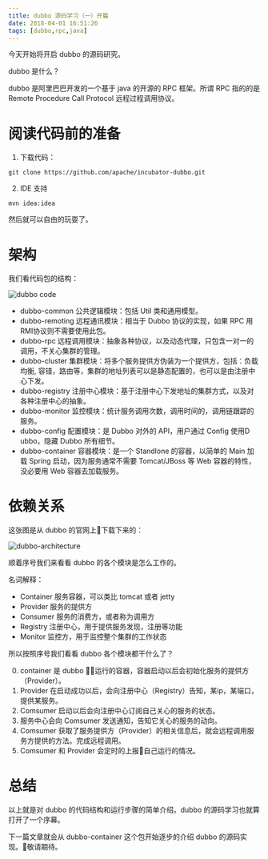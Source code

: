 ```yaml
---
title: dubbo 源码学习（一）开篇
date: 2018-04-01 16:51:26
tags: [dubbo,rpc,java]
---
```


今天开始将开启 dubbo 的源码研究。

dubbo 是什么？

dubbo 是阿里巴巴开发的一个基于 java 的开源的 RPC 框架。所谓 RPC 指的的是 Remote Procedure Call Protocol 远程过程调用协议。

<!--more-->

# 阅读代码前的准备

1. 下载代码：

```git
git clone https://github.com/apache/incubator-dubbo.git
```

2. IDE 支持

```shell
mvn idea:idea
```

然后就可以自由的玩耍了。

# 架构

我们看代码包的结构：

![dubbo code](https://xilidou.oss-cn-beijing.aliyuncs.com/img/dubbo.jpeg)

* dubbo-common 公共逻辑模块：包括 Util 类和通用模型。
* dubbo-remoting 远程通讯模块：相当于 Dubbo 协议的实现，如果 RPC 用 RMI协议则不需要使用此包。
* dubbo-rpc 远程调用模块：抽象各种协议，以及动态代理，只包含一对一的调用，不关心集群的管理。
* dubbo-cluster 集群模块：将多个服务提供方伪装为一个提供方，包括：负载均衡, 容错，路由等，集群的地址列表可以是静态配置的，也可以是由注册中心下发。
* dubbo-registry 注册中心模块：基于注册中心下发地址的集群方式，以及对各种注册中心的抽象。
* dubbo-monitor 监控模块：统计服务调用次数，调用时间的，调用链跟踪的服务。
* dubbo-config 配置模块：是 Dubbo 对外的 API，用户通过 Config 使用D ubbo，隐藏 Dubbo 所有细节。
* dubbo-container 容器模块：是一个 Standlone 的容器，以简单的 Main 加载 Spring 启动，因为服务通常不需要 Tomcat/JBoss 等 Web 容器的特性，没必要用 Web 容器去加载服务。

# 依赖关系

这张图是从 dubbo 的官网上下载下来的：

![dubbo-architecture](https://xilidou.oss-cn-beijing.aliyuncs.com/img/dubbo-architecture.png)

顺着序号我们来看看 dubbo 的各个模块是怎么工作的。

名词解释：

* Container 服务容器，可以类比 tomcat 或者 jetty
* Provider 服务的提供方
* Consumer 服务的消费方，或者称为调用方
* Registry 注册中心，用于提供服务发现，注册等功能
* Monitor 监控方，用于监控整个集群的工作状态

所以按照序号我们看看 dubbo 各个模块都干什么了？

0. container 是 dubbo 运行的容器，容器启动以后会初始化服务的提供方（Provider）。
1. Provider 在启动成功以后，会向注册中心（Registry）告知，某ip，某端口，提供某服务。
2. Comsumer 启动以后会向注册中心订阅自己关心的服务的状态。
3. 服务中心会向 Comsumer 发送通知，告知它关心的服务的动向。
4. Comsumer 获取了服务提供方（Provider）的相关信息后，就会远程调用服务方提供的方法。完成远程调用。
5. Comsumer 和 Provider 会定时的上报自己运行的情况。

# 总结

以上就是对 dubbo 的代码结构和运行步骤的简单介绍。dubbo 的源码学习也就算打开了一个序幕。

下一篇文章就会从 dubbo-container 这个包开始逐步的介绍 dubbo 的源码实现。敬请期待。



